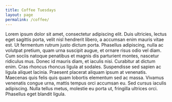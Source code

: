 ```yaml
---
title: Coffee Tuesdays
layout: page
permalink: /coffee/
---
```


Lorem ipsum dolor sit amet, consectetur adipiscing elit. Duis ultricies, lectus eget sagittis porta, velit nisl hendrerit libero, a accumsan enim mauris vitae est. Ut fermentum rutrum justo dictum porta. Phasellus adipiscing, nulla ac volutpat pretium, quam urna suscipit augue, et ornare risus odio vel diam. Cum sociis natoque penatibus et magnis dis parturient montes, nascetur ridiculus mus. Donec id mauris diam, et iaculis nisi. Curabitur at dictum enim. Cras rhoncus rhoncus ligula at sodales. Suspendisse sed sapien ac ligula aliquet lacinia. Praesent placerat aliquam ipsum at venenatis. Maecenas quis felis quis quam lobortis elementum sed ac massa. Vivamus venenatis congue urna, mattis tempus orci accumsan eu. Sed cursus iaculis adipiscing. Nulla tellus metus, molestie eu porta ut, fringilla ultrices orci. Phasellus eget blandit ligula.

